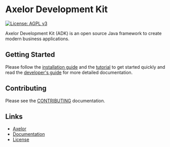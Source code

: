 # Axelor Development Kit

[uri_axelor]: http://www.axelor.com
[uri_docs]: http://docs.axelor.com/adk/latest/welcome/index.html
[uri_docs_install]: http://docs.axelor.com/adk/latest/welcome/index.html
[uri_docs_tutorial]: http://docs.axelor.com/adk/latest/tutorial/step1.html
[uri_docs_guide]: http://docs.axelor.com/adk/latest/dev_guide/index.html
[uri_license]: http://www.gnu.org/licenses/agpl.html
[uri_license_image]: https://img.shields.io/badge/License-AGPL%20v3-blue.svg

[![License: AGPL v3][uri_license_image]][uri_license]

Axelor Development Kit (ADK) is an open source Java framework to create modern business applications.

## Getting Started

Please follow the [installation guide][uri_docs_install] and
the [tutorial][uri_docs_tutorial] to get started quickly and read the
[developer's guide][uri_docs_guide] for more detailed documentation.

## Contributing

Please see the [CONTRIBUTING](CONTRIBUTING.md) documentation.

## Links

* [Axelor][uri_axelor]
* [Documentation][uri_docs]
* [License][uri_license]
